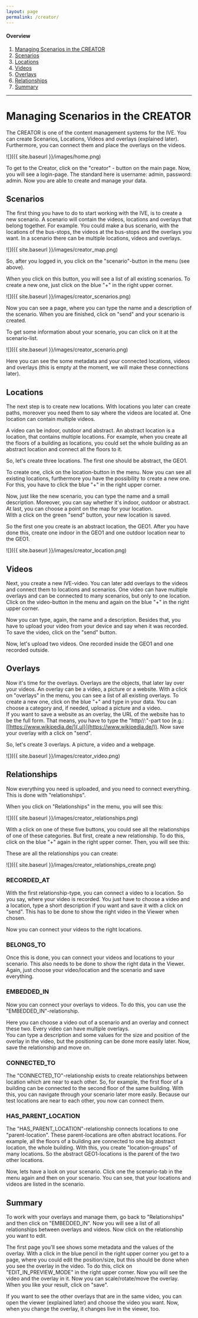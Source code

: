 ```yaml
---
layout: page
permalink: /creator/
---
```


#### Overview
1. [Managing Scenarios in the CREATOR](#managing-scenarios-in-the-creator)
2. [Scenarios](#scenarios)
3. [Locations](#locations)
4. [Videos](#videos)
5. [Overlays](#overlays)
6. [Relationships](#relationships)
6. [Summary](#summary)

***

# Managing Scenarios in the CREATOR

The CREATOR is one of the content management systems for the IVE.
You can create Scenarios, Locations, Videos and overlays (explained later).
Furthermore, you can connect them and place the overlays on the videos.

![]({{ site.baseurl }}/images/home.png)

To get to the Creator, click on the "creator" - button on the main
page. Now, you will see a login-page. The standard here is username:
admin, password: admin. Now you are able to create and manage your data.


Scenarios
---------

The first thing you have to do to start working with the IVE, is to
create a new scenario. A scenario will contain the videos, locations and
overlays that belong together. For example. You could make a bus
scenario, with the locations of the bus-stops, the videos at the
bus-stops and the overlays you want. In a scenario there can be multiple
locations, videos and
overlays.

![]({{ site.baseurl }}/images/creator_map.png)

So, after you logged in, you click on the "scenario"-button in the menu
(see above).

When you click on this button, you will see a list of all existing
scenarios. To create a new one, just click on the blue "+" in the right
upper corner.

![]({{ site.baseurl }}/images/creator_scenarios.png)

Now you can see a page, where you can type the name and a description of
the scenario. When you are finished, click on "send" and your scenario
is created.

To get some information about your scenario, you can click on it at the
scenario-list.

![]({{ site.baseurl }}/images/creator_scenario.png)

Here you can see the some metadata and your connected locations, videos
and overlays (this is empty at the moment, we will make these
connections later).

Locations
---------

The next step is to create new locations. With locations you later can
create paths, moreover you need them to say where the videos are located
at. One location can contain multiple videos.

A video can be indoor, outdoor and abstract. An abstract location is a
location, that contains multiple locations. For example, when you create
all the floors of a building as locations, you could set the whole
building as an abstract location and connect all the floors to it.

So, let's create three locations. The first one should be abstract, the
GEO1.

To create one, click on the location-button in the menu. Now you can see
all existing locations, furthermore you have the possibility to create a
new one. For this, you have to click the blue "+" in the right upper
corner.

Now, just like the new scenario, you can type the name and a small
description. Moreover, you can say whether it's indoor, outdoor or
abstract. At last, you can choose a point on the map for your location.\
With a click on the green "send" button, your new location is saved.

So the first one you create is an abstract location, the GEO1. After you
have done this, create one indoor in the GEO1 and one outdoor location
near to the GEO1.

![]({{ site.baseurl }}/images/creator_location.png)

Videos
------

Next, you create a new IVE-video. You can later add overlays to the
videos and connect them to locations and scenarios. One video can have
multiple overlays and can be connected to many scenarios, but only to
one location. Click on the video-button in the menu and again on the
blue "+" in the right upper corner.

Now you can type, again, the name and a description. Besides that, you
have to upload your video from your device and say when it was
recorded.
To save the video, click on the "send" button.

Now, let's upload two videos. One recorded inside the GEO1 and one
recorded outside.

Overlays
--------

Now it's time for the overlays. Overlays are the objects, that later lay
over your videos. An overlay can be a video, a picture or a website.
With a click on "overlays" in the menu, you can see a list of all
existing overlays. To create a new one, click on the blue "+" and type
in your data. You can choose a category and, if needed, upload a picture
and a video.\
If you want to save a website as an overlay, the URL of the website has
to be the full form. That means, you have to type the "http//:"-part too
(e.g.: [[https://www.wikipedia.de/]{.ul}](https://www.wikipedia.de/)).
Now save your overlay with a click on "send".

So, let's create 3 overlays. A picture, a video and a webpage.

![]({{ site.baseurl }}/images/creator_video.png)

Relationships
-------------

Now everything you need is uploaded, and you need to connect everything.
This is done with "relationships".

When you click on "Relationships" in the menu, you will see
this:

![]({{ site.baseurl }}/images/creator_relationships.png)

With a click on one of these five buttons, you could see all the
relationships of one of these categories. But first, create a new
relationship. To do this, click on the blue "+" again in the right upper
corner. Then, you will see this:

These are all the relationships you can
create:

![]({{ site.baseurl }}/images/creator_relationships_create.png)

### RECORDED_AT

With the first relationship-type, you can connect a video to a location.
So you say, where your video is recorded. You just have to choose a
video and a location, type a short description if you want and save it
with a click on "send". This has to be done to show the right video in
the Viewer when chosen.

Now you can connect your videos to the right locations.

### BELONGS_TO

Once this is done, you can connect your videos and locations to your
scenario. This also needs to be done to show the right data in the
Viewer.\
Again, just choose your video/location and the scenario and save
everything.

### EMBEDDED_IN

Now you can connect your overlays to videos. To do this, you can use the
"EMBEDDED_IN"-relationship.

Here you can choose a video out of a scenario and an overlay and connect
these two. Every video can have multiple overlays.\
You can type a description and some values for the size and position of
the overlay in the video, but the positioning can be done more easily
later. Now, save the relationship and move on.

### CONNECTED_TO

The "CONNECTED_TO"-relationship exists to create relationships between
location which are near to each other. So, for example, the first floor
of a building can be connected to the second floor of the same building.
With this, you can navigate through your scenario later more easily.
Because our test locations are near to each other, you now can connect
them.

### HAS_PARENT_LOCATION

The "HAS_PARENT_LOCATION"-relationship connects locations to one
"parent-location". These parent-locations are often abstract locations.
For example, all the floors of a building are connected to one big
abstract location, the whole building. With this, you create
"location-groups" of many locations. So the abstract GEO1-locations is
the parent of the two other locations.

Now, lets have a look on your scenario. Click one the scenario-tab in
the menu again and then on your scenario. You can see, that your
locations and videos are listed in the scenario.

Summary
---------------------------------------------------

To work with your overlays and manage them, go back to "Relationships"
and then click on "EMBEDDED_IN". Now you will see a list of all
relationships between overlays and videos. Now click on the
relationship you want to edit.

The first page you'll see shows some metadata and the values of the
overlay. With a click in the blue pencil in the right upper corner you
get to a page, where you could edit the position/size, but this should
be done when you see the overlay in the video. To do this, click on
"EDIT_IN_PREVIEW_MODE" in the right upper corner. Now you will see the
video and the overlay in it. Now you can scale/rotate/move the overlay.
When you like your result, click on "save".

If you want to see the other overlays that are in the same video, you
can open the viewer (explained later) and choose the video you want.
Now, when you change the overlay, it changes live in the viewer, too.
